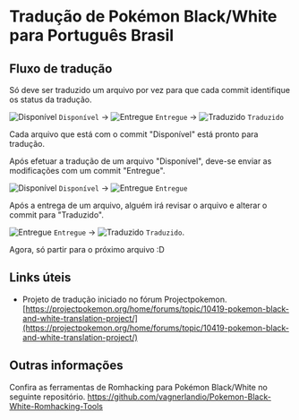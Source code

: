 # Tradução de Pokémon Black/White para Português Brasil

## Fluxo de tradução
Só deve ser traduzido um arquivo por vez para que cada commit identifique os status da tradução.

![Disponível](https://placehold.it/15/f03c15/000000?text=+) `Disponível` &rarr; ![Entregue](https://placehold.it/15/1589F0/000000?text=+) `Entregue` &rarr; ![Traduzido](https://placehold.it/15/c5f015/000000?text=+) `Traduzido`

Cada arquivo que está com o commit "Disponível" está pronto para tradução.

Após efetuar a tradução de um arquivo "Disponível", deve-se enviar as modificações com um commit "Entregue".

![Disponível](https://placehold.it/15/f03c15/000000?text=+) `Disponível` &rarr; ![Entregue](https://placehold.it/15/1589F0/000000?text=+) `Entregue`

Após a entrega de um arquivo, alguém irá revisar o arquivo e alterar o commit para "Traduzido".

![Entregue](https://placehold.it/15/1589F0/000000?text=+) `Entregue` &rarr; ![Traduzido](https://placehold.it/15/c5f015/000000?text=+) `Traduzido`.

Agora, só partir para o próximo arquivo :D

## Links úteis
- Projeto de tradução iniciado no fórum Projectpokemon.
[https://projectpokemon.org/home/forums/topic/10419-pokemon-black-and-white-translation-project/](https://projectpokemon.org/home/forums/topic/10419-pokemon-black-and-white-translation-project/)

## Outras informações
Confira as ferramentas de Romhacking para Pokémon Black/White no seguinte repositório.
https://github.com/vagnerlandio/Pokemon-Black-White-Romhacking-Tools
